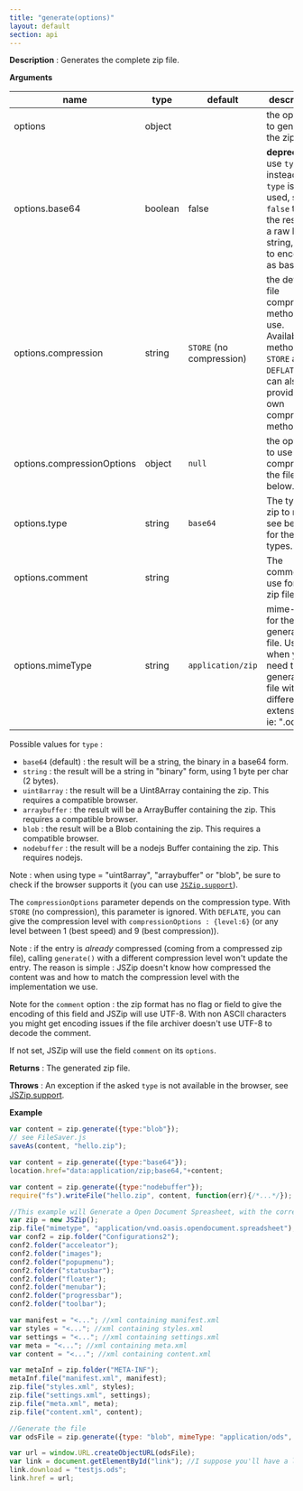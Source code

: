 ```yaml
---
title: "generate(options)"
layout: default
section: api
---
```


__Description__ : Generates the complete zip file.

__Arguments__

name                | type    | default | description
--------------------|---------|---------|------------
options             | object  |         | the options to generate the zip file :
options.base64      | boolean | false   | **deprecated**, use `type` instead. If `type` is not used, set to `false` to get the result as a raw byte string, `true` to encode it as base64.
options.compression | string  | `STORE` (no compression) | the default file compression method to use. Available methods are `STORE` and `DEFLATE`. You can also provide your own compression method.
options.compressionOptions | object | `null` | the options to use when compressing the file, see below.
options.type        | string  | `base64` | The type of zip to return, see below for the other types.
options.comment     | string  |          | The comment to use for the zip file.
options.mimeType    | string  | `application/zip` | mime-type for the generated file. Useful when you need to generate a file with a different extension, ie: ".ods".

Possible values for `type` :

* `base64` (default) : the result will be a string, the binary in a base64 form.
* `string` : the result will be a string in "binary" form, using 1 byte per char (2 bytes).
* `uint8array` : the result will be a Uint8Array containing the zip. This requires a compatible browser.
* `arraybuffer` : the result will be a ArrayBuffer containing the zip. This requires a compatible browser.
* `blob` : the result will be a Blob containing the zip. This requires a compatible browser.
* `nodebuffer` : the result will be a nodejs Buffer containing the zip. This requires nodejs.

Note : when using type = "uint8array", "arraybuffer" or "blob", be sure to
check if the browser supports it (you can use [`JSZip.support`]({{site.baseurl}}/documentation/api_jszip/support.html)).

The `compressionOptions` parameter depends on the compression type. With
`STORE` (no compression), this parameter is ignored. With `DEFLATE`, you can
give the compression level with `compressionOptions : {level:6}` (or any level
between 1 (best speed) and 9 (best compression)).

Note : if the entry is *already* compressed (coming from a compressed zip file),
calling `generate()` with a different compression level won't update the entry.
The reason is simple : JSZip doesn't know how compressed the content was and
how to match the compression level with the implementation we use.

Note for the `comment` option : the zip format has no flag or field to give the
encoding of this field and JSZip will use UTF-8. With non ASCII characters you
might get encoding issues if the file archiver doesn't use UTF-8 to decode the
comment.

If not set, JSZip will use the field `comment` on its `options`.

__Returns__ : The generated zip file.

__Throws__ : An exception if the asked `type` is not available in the browser,
see [JSZip.support]({{site.baseurl}}/documentation/api_jszip/support.html).

<!-- __Complexity__ : TODO : worst case, with/out compression, etc -->

__Example__

```js
var content = zip.generate({type:"blob"});
// see FileSaver.js
saveAs(content, "hello.zip");
```

```js
var content = zip.generate({type:"base64"});
location.href="data:application/zip;base64,"+content;
```

```js
var content = zip.generate({type:"nodebuffer"});
require("fs").writeFile("hello.zip", content, function(err){/*...*/});
```

```js
//This example will Generate a Open Document Spreasheet, with the correct mime type
var zip = new JSZip();
zip.file("mimetype", "application/vnd.oasis.opendocument.spreadsheet");
var conf2 = zip.folder("Configurations2");
conf2.folder("acceleator");
conf2.folder("images");
conf2.folder("popupmenu");
conf2.folder("statusbar");
conf2.folder("floater");
conf2.folder("menubar");
conf2.folder("progressbar");
conf2.folder("toolbar");

var manifest = "<..."; //xml containing manifest.xml 
var styles = "<..."; //xml containing styles.xml
var settings = "<..."; //xml containing settings.xml
var meta = "<..."; //xml containing meta.xml
var content = "<..."; //xml containing content.xml

var metaInf = zip.folder("META-INF");
metaInf.file("manifest.xml", manifest);
zip.file("styles.xml", styles);
zip.file("settings.xml", settings); 
zip.file("meta.xml", meta);
zip.file("content.xml", content);

//Generate the file
var odsFile = zip.generate({type: "blob", mimeType: "application/ods", compression: "DEFLATE"});

var url = window.URL.createObjectURL(odsFile);
var link = document.getElementById("link"); //I suppose you'll have a link with this id :)
link.download = "testjs.ods";
link.href = url;


```


